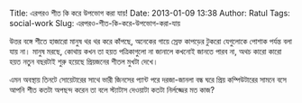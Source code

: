Title: এরপরও শীত কি করে উপভোগ করা যায়!
Date: 2013-01-09 13:38
Author: Ratul
Tags: social-work
Slug: এরপরও-শীত-কি-করে-উপভোগ-করা-যায়

উত্তর বঙ্গে শীতে হাজারো মানুষ থর থর করে কাঁপছে, অনেকের গায়ে স্রেফ কাপড়ের
টুকরো যেগুলোকে পোশাক পর্যন্ত বলা যায় না। মানুষ মরছে, কোথায় কখন তা হয়ত
পত্রিকাগুলো না জানালে কখনোই জানতে পারব না, অথচ কারো কারো হয়ত নতুন বছরটাই
শুরু হয়েছে প্রিয়জনের শীতল মুখটা দেখে।

এমন অবস্থায় তিনটে সোয়েটারের সাথে ভারী জিনসের প্যান্ট পরে দরজা-জানলা বন্ধ
ঘরে প্রিয় কম্পিউটারের সামনে বসে আপনি শীত কতটা অপছন্দ করেন তা বলে
স্ট্যাটাস দেওয়াটা কতটা নির্লজ্জের মত কাজ?
